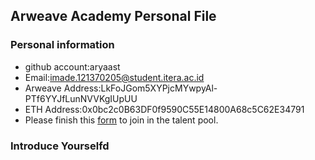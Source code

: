 ## Arweave Academy Personal File

### Personal information

- github account:aryaast
- Email:imade.121370205@student.itera.ac.id
- Arweave Address:LkFoJGom5XYPjcMYwpyAl-PTf6YYJfLunNVVKgIUpUU
- ETH Address:0x0bc2c0B63DF0f9590C55E14800A68c5C62E34791
- Please finish this [form](https://docs.google.com/forms/d/e/1FAIpQLSfWA5fIIcBgmRppm3jNz5vmf9Mai_QMVil-2pO4r7YKn_Zhtw/viewform?usp=sf_link) to join in the talent pool.

### Introduce Yourselfd
